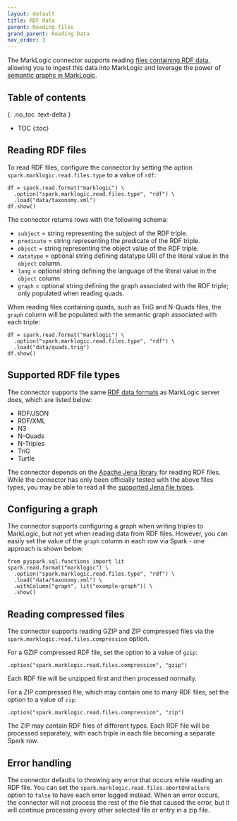 ```yaml
---
layout: default
title: RDF data
parent: Reading files
grand_parent: Reading Data
nav_order: 3
---
```


The MarkLogic connector supports reading [files containing RDF data](https://www.w3.org/RDF/), allowing you to ingest
this data into MarkLogic and leverage the power of 
[semantic graphs in MarkLogic](https://docs.marklogic.com/guide/semantics). 

## Table of contents
{: .no_toc .text-delta }

- TOC
{:toc}

## Reading RDF files

To read RDF files, configure the connector by setting the option `spark.marklogic.read.files.type` to a value of `rdf`:

```
df = spark.read.format("marklogic") \
  .option("spark.marklogic.read.files.type", "rdf") \
  .load("data/taxonomy.xml")
df.show()
```

The connector returns rows with the following schema:

- `subject` = string representing the subject of the RDF triple.
- `predicate` = string representing the predicate of the RDF triple.
- `object` = string representing the object value of the RDF triple.
- `datatype` = optional string defining datatype URI of the literal value in the `object` column.
- `lang` = optional string defining the language of the literal value in the `object` column.
- `graph` = optional string defining the graph associated with the RDF triple; only populated when reading quads.

When reading files containing quads, such as TriG and N-Quads files, the `graph` column will be populated with the
semantic graph associated with each triple:

```
df = spark.read.format("marklogic") \
  .option("spark.marklogic.read.files.type", "rdf") \
  .load("data/quads.trig")
df.show()
```

## Supported RDF file types

The connector supports the same [RDF data formats](https://docs.marklogic.com/guide/semantics/loading#id_70682) as 
MarkLogic server does, which are listed below:

- RDF/JSON
- RDF/XML
- N3
- N-Quads
- N-Triples
- TriG
- Turtle

The connector depends on the [Apache Jena library](https://jena.apache.org/index.html) for reading RDF files. While the
connector has only been officially tested with the above files types, you may be able to read all the
[supported Jena file types](https://jena.apache.org/documentation/io/#command-line-tools).

## Configuring a graph

The connector supports configuring a graph when writing triples to MarkLogic, but not yet when reading data from RDF
files. However, you can easily set the value of the `graph` column in each row via Spark - one approach is shown below:

```
from pyspark.sql.functions import lit
spark.read.format("marklogic") \
  .option("spark.marklogic.read.files.type", "rdf") \
  .load("data/taxonomy.xml") \
  .withColumn("graph", lit("example-graph")) \
  .show()
```

## Reading compressed files

The connector supports reading GZIP and ZIP compressed files via the `spark.marklogic.read.files.compression` option.

For a GZIP compressed RDF file, set the option to a value of `gzip`:

```
.option("spark.marklogic.read.files.compression", "gzip")
```

Each RDF file will be unzipped first and then processed normally.

For a ZIP compressed file, which may contain one to many RDF files, set the option to a value of `zip`:

```
.option("spark.marklogic.read.files.compression", "zip")
```

The ZIP may contain RDF files of different types. Each RDF file will be processed separately, with each triple in 
each file becoming a separate Spark row. 


## Error handling

The connector defaults to throwing any error that occurs while reading an RDF file. You can set the
`spark.marklogic.read.files.abortOnFailure` option to `false` to have each error logged instead. When an error occurs,
the connector will not process the rest of the file that caused the error, but it will continue processing every other
selected file or entry in a zip file. 

